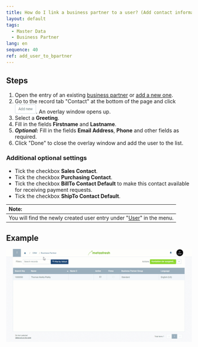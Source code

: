 ```yaml
---
title: How do I link a business partner to a user? (Add contact information)
layout: default
tags:
  - Master Data
  - Business Partner
lang: en
sequence: 40
ref: add_user_to_bpartner
---
```


## Steps
1. Open the entry of an existing [business partner](Menu) or [add a new one](New_Business_Partner).
1. Go to the record tab "Contact" at the bottom of the page and click !["Add new"](assets/Add_New_Button.png). An overlay window opens up.
1. Select a **Greeting**.
1. Fill in the fields **Firstname** and **Lastname**.
1. ***Optional:*** Fill in the fields **Email Address**, **Phone** and other fields as required.
1. Click "Done" to close the overlay window and add the user to the list.

### Additional optional settings
- Tick the checkbox **Sales Contact**.
- Tick the checkbox **Purchasing Contact**.
- Tick the checkbox **BillTo Contact Default** to make this contact available for receiving payment requests.
- Tick the checkbox **ShipTo Contact Default**.

| **Note:** |
| :--- |
| You will find the newly created user entry under "[User](Menu)" in the menu. |

## Example
<kbd><img src="assets/Add_user_to_BPartner.gif" alt="GIF: How to link a business partner to a user"></kbd>
